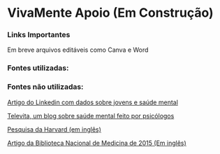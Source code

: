 # VivaMente Apoio (Em Construção)


### Links Importantes

Em breve arquivos editáveis como Canva e Word 

### Fontes utilizadas: 

### Fontes não utilizadas:
[Artigo do Linkedin com dados sobre jovens e saúde mental](https://www.linkedin.com/pulse/39-dos-jovens-entre-18-e-24-anos-classificam-sua-como-sheila/?originalSubdomain=pt)

[Televita, um blog sobre saúde mental feito por psicólogos](https://www.telavita.com.br/blog/author/arthur-andrade/)

[Pesquisa da Harvard (em inglês)](https://www.gse.harvard.edu/ideas/news/23/10/mental-health-challenges-young-adults-illuminated-new-report )

[Artigo da Biblioteca Nacional de Medicina de 2015 (Em inglês)](https://www.ncbi.nlm.nih.gov/pmc/articles/PMC4953734/)
 